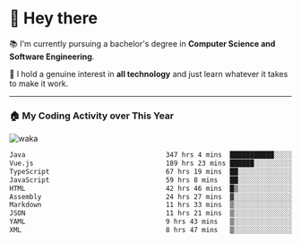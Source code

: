 # 🤖 Hey there

📚 I'm currently pursuing a bachelor's degree in **Computer Science and Software Engineering**.

🚀 I hold a genuine interest in **all technology** and just learn whatever it takes to make it work. 

---

### 🏠 My Coding Activity over This Year

![waka](https://wakatime.com/share/@9e458da8-a03c-4213-8e4b-1218d92d8f20/fb6cf146-3e76-4c0e-b99c-52117daccc34.svg)

<!--START_SECTION:waka-->

```txt
Java                                   347 hrs 4 mins  ███████████░░░░░░░░░░░░░░   43.42 %
Vue.js                                 189 hrs 23 mins ██████░░░░░░░░░░░░░░░░░░░   23.69 %
TypeScript                             67 hrs 19 mins  ██░░░░░░░░░░░░░░░░░░░░░░░   08.42 %
JavaScript                             59 hrs 8 mins   ██░░░░░░░░░░░░░░░░░░░░░░░   07.40 %
HTML                                   42 hrs 46 mins  █▒░░░░░░░░░░░░░░░░░░░░░░░   05.35 %
Assembly                               24 hrs 27 mins  ▓░░░░░░░░░░░░░░░░░░░░░░░░   03.06 %
Markdown                               11 hrs 33 mins  ▒░░░░░░░░░░░░░░░░░░░░░░░░   01.45 %
JSON                                   11 hrs 21 mins  ▒░░░░░░░░░░░░░░░░░░░░░░░░   01.42 %
YAML                                   9 hrs 43 mins   ▒░░░░░░░░░░░░░░░░░░░░░░░░   01.22 %
XML                                    8 hrs 47 mins   ▒░░░░░░░░░░░░░░░░░░░░░░░░   01.10 %
```

<!--END_SECTION:waka-->